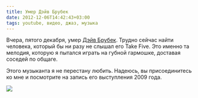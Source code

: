 ```yaml
---
title: Умер Дэйв Брубек
date: 2012-12-06T14:42:43+03:00
tags: youtube, видео, джаз, музыка
---
```


Вчера, пятого декабря, умер [Дэйв Брубек](http://en.wikipedia.org/wiki/Dave_Brubeck). Трудно сейчас найти человека, который бы ни разу не слышал его Take Five. Это именно та мелодия, которую я пытался играть на губной гармошке, доставая соседей по общаге.

Этого музыканта я не перестану любить. Надеюсь, вы присоединитесь ко мне и посмотрите на запись его выступления 2009 года.

![](http://www.youtube.com/watch?v=7dmfS8WdK1I)
